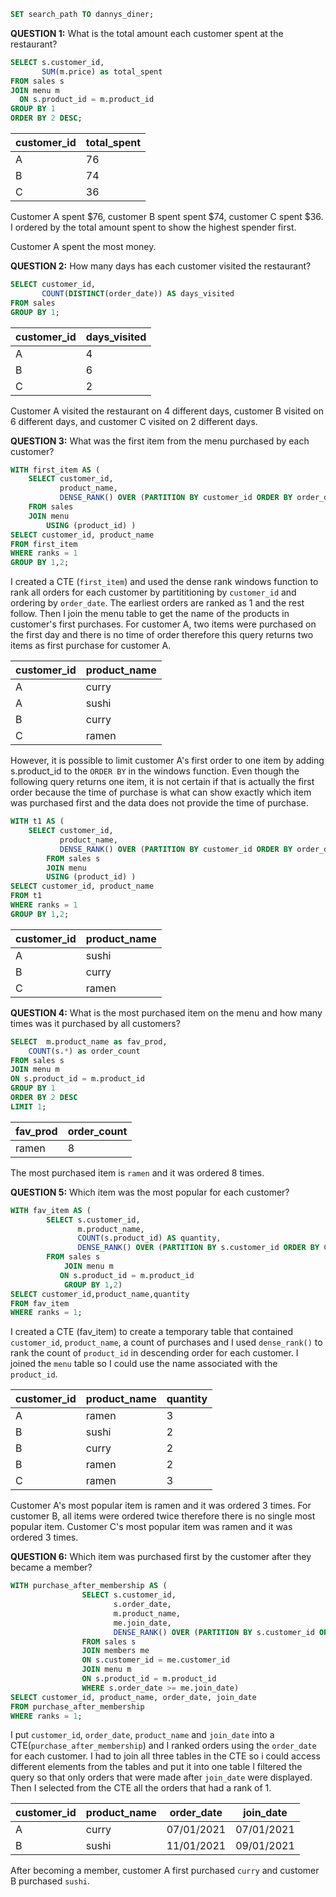 ```sql
SET search_path TO dannys_diner;
```

**QUESTION 1:** What is the total amount each customer spent at the restaurant?


```sql
SELECT s.customer_id, 
       SUM(m.price) as total_spent
FROM sales s
JOIN menu m
  ON s.product_id = m.product_id
GROUP BY 1
ORDER BY 2 DESC;
```

customer_id	|total_spent
---------|---------
A	|76
B	|74
C	|36

Customer A spent $76, customer B spent spent $74, customer C spent $36. I ordered by the total amount spent to show the highest spender first.

Customer A spent the most money.

**QUESTION 2:** How many days has each customer visited the restaurant?

```sql
SELECT customer_id, 
       COUNT(DISTINCT(order_date)) AS days_visited
FROM sales 
GROUP BY 1;
```

customer_id|	days_visited
---------|--------
A	|4
B	|6
C	|2

Customer A visited the restaurant on 4 different days, customer B visited on 6 different days, and customer C visited on 2 different days.

**QUESTION 3:** What was the first item from the menu purchased by each customer?

```sql
WITH first_item AS (
	SELECT customer_id, 
	       product_name,
	       DENSE_RANK() OVER (PARTITION BY customer_id ORDER BY order_date) AS ranks
	FROM sales
	JOIN menu
        USING (product_id) )
SELECT customer_id, product_name
FROM first_item
WHERE ranks = 1
GROUP BY 1,2;
```
I created a CTE (`first_item`) and used the dense rank windows function to rank all orders for each customer by partititioning by `customer_id` and ordering by `order_date`. The earliest orders are ranked as 1 and the rest follow. Then I join the menu table to get the name of the products in customer's first purchases. For customer A, two items were purchased on the first day and there is no time of order therefore this query returns two items as first purchase for customer A.

customer_id|	product_name
--------|-------
A	|curry
A	|sushi
B	|curry
C	|ramen

However, it is possible to limit customer A's first order to one item by adding s.product_id to the `ORDER BY` in the windows function. Even though the following query returns one item, it is not certain if that is actually the first order because the time of purchase is what can show exactly which item was purchased first and the data does not provide the time of purchase.

```sql
WITH t1 AS (
	SELECT customer_id, 
	       product_name,
	       DENSE_RANK() OVER (PARTITION BY customer_id ORDER BY order_date, s.product_id) AS ranks
        FROM sales s
        JOIN menu
        USING (product_id) )
SELECT customer_id, product_name
FROM t1
WHERE ranks = 1
GROUP BY 1,2;
```
customer_id	|product_name
--------|--------
A	|sushi
B	|curry
C	|ramen


**QUESTION 4:** What is the most purchased item on the menu and how many times was it purchased by all customers?

```sql
SELECT  m.product_name as fav_prod,
	COUNT(s.*) as order_count
FROM sales s 
JOIN menu m 
ON s.product_id = m.product_id
GROUP BY 1
ORDER BY 2 DESC
LIMIT 1;
```

fav_prod |order_count
------|-------
ramen|	8

The most purchased item is `ramen` and it was ordered 8 times.


**QUESTION 5:** Which item was the most popular for each customer?

```sql
WITH fav_item AS (
		SELECT s.customer_id,
		       m.product_name, 
		       COUNT(s.product_id) AS quantity,
		       DENSE_RANK() OVER (PARTITION BY s.customer_id ORDER BY COUNT(s.product_id) DESC ) AS ranks
		FROM sales s
	        JOIN menu m
		   ON s.product_id = m.product_id
	        GROUP BY 1,2)
SELECT customer_id,product_name,quantity
FROM fav_item
WHERE ranks = 1;
```

I created a CTE (fav_item) to create a temporary table that contained `customer_id`, `product_name`, a count of purchases and I used `dense_rank()` to rank the count of `product_id` in descending order for each customer. I joined the `menu` table so I could use the name associated with the `product_id`.


customer_id |product_name |quantity
--------|--------|--------
A	|ramen	|3
B	|sushi	|2
B	|curry	|2
B	|ramen	|2
C	|ramen	|3


Customer A's most popular item is ramen and it was ordered 3 times. For customer B, all items were ordered twice therefore there is no single most popular item. Customer C's most popular item was ramen and it was ordered 3 times.


**QUESTION 6:** Which item was purchased first by the customer after they became a member?

```sql
WITH purchase_after_membership AS (
				SELECT s.customer_id,
				       s.order_date,
				       m.product_name,
				       me.join_date,
				       DENSE_RANK() OVER (PARTITION BY s.customer_id ORDER BY s.order_date) AS ranks
				FROM sales s
				JOIN members me
				ON s.customer_id = me.customer_id
				JOIN menu m 
				ON s.product_id = m.product_id
				WHERE s.order_date >= me.join_date)
SELECT customer_id, product_name, order_date, join_date
FROM purchase_after_membership
WHERE ranks = 1;
```


I put `customer_id`, `order_date`, `product_name` and `join_date` into a CTE(`purchase_after_membership`) and I ranked orders using the `order_date` for each customer. I had to join all three tables in the CTE so i could access different elements from the tables and put it into one table I filtered the query so that only orders that were made after `join_date` were displayed. Then I selected from the CTE all the orders that had a rank of 1.


customer_id	|product_name	|order_date	|join_date
---------|-------|------|-------
A|	curry	|07/01/2021	|07/01/2021
B|	sushi|	11/01/2021	|09/01/2021

After becoming a member, customer A first purchased `curry` and customer B purchased `sushi`.


